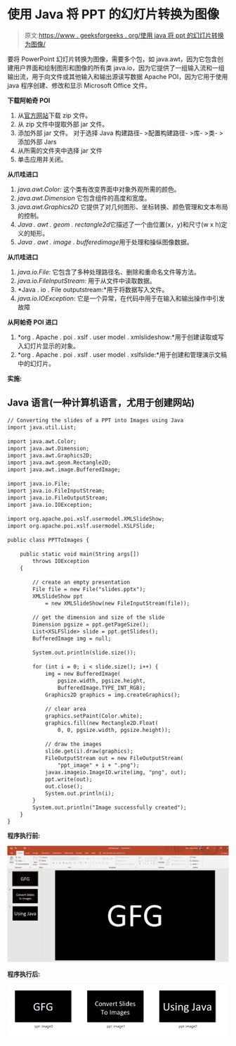 # 使用 Java 将 PPT 的幻灯片转换为图像

> 原文:[https://www . geeksforgeeks . org/使用 java 将 ppt 的幻灯片转换为图像/](https://www.geeksforgeeks.org/converting-the-slides-of-a-ppt-into-images-using-java/)

要将 PowerPoint 幻灯片转换为图像，需要多个包，如 java.awt，因为它包含创建用户界面和绘制图形和图像的所有类 java.io，因为它提供了一组输入流和一组输出流，用于向文件或其他输入和输出源读写数据 Apache POI，因为它用于使用 java 程序创建、修改和显示 Microsoft Office 文件。

**下载阿帕奇 POI**

1.  从[官方网站](https://poi.apache.org/download.html)下载 zip 文件。
2.  从 zip 文件中提取外部 jar 文件。
3.  添加外部 jar 文件。
    对于选择 Java 构建路径- >配置构建路径- >库- >类- >添加外部 Jars
4.  从所需的文件夹中选择 jar 文件
5.  单击应用并关闭。

**从爪哇进口**

1.  *java.awt.Color:* 这个类有改变界面中对象外观所需的颜色。
2.  *java.awt.Dimension* 它包含组件的高度和宽度。
3.  *java.awt.Graphics2D* 它提供了对几何图形、坐标转换、颜色管理和文本布局的控制。
4.  *Java . awt . geom . rectangle2d*它描述了一个由位置(x，y)和尺寸(w x h)定义的矩形。
5.  *Java . awt . image . bufferedimage*用于处理和操纵图像数据。

**从爪哇进口**

1.  *java.io.File:* 它包含了多种处理路径名、删除和重命名文件等方法。
2.  *java.io.FileInputStream:* 用于从文件中读取数据。
3.  *Java . io . File outputstream:*用于将数据写入文件。
4.  *java.io.IOException:* 它是一个异常，在代码中用于在输入和输出操作中引发故障

**从阿帕奇 POI 进口**

1.  *org . Apache . poi . xslf . user model . xmlslideshow:*用于创建读取或写入幻灯片显示的对象。
2.  *org . Apache . poi . xslf . user model . xslfslide:*用于创建和管理演示文稿中的幻灯片。

**实施:**

## Java 语言(一种计算机语言，尤用于创建网站)

```
// Converting the slides of a PPT into Images using Java
import java.util.List;

import java.awt.Color;
import java.awt.Dimension;
import java.awt.Graphics2D;
import java.awt.geom.Rectangle2D;
import java.awt.image.BufferedImage;

import java.io.File;
import java.io.FileInputStream;
import java.io.FileOutputStream;
import java.io.IOException;

import org.apache.poi.xslf.usermodel.XMLSlideShow;
import org.apache.poi.xslf.usermodel.XSLFSlide;

public class PPTToImages {

    public static void main(String args[])
        throws IOException
    {

        // create an empty presentation
        File file = new File("slides.pptx");
        XMLSlideShow ppt
            = new XMLSlideShow(new FileInputStream(file));

        // get the dimension and size of the slide
        Dimension pgsize = ppt.getPageSize();
        List<XSLFSlide> slide = ppt.getSlides();
        BufferedImage img = null;

        System.out.println(slide.size());

        for (int i = 0; i < slide.size(); i++) {
            img = new BufferedImage(
                pgsize.width, pgsize.height,
                BufferedImage.TYPE_INT_RGB);
            Graphics2D graphics = img.createGraphics();

            // clear area
            graphics.setPaint(Color.white);
            graphics.fill(new Rectangle2D.Float(
                0, 0, pgsize.width, pgsize.height));

            // draw the images
            slide.get(i).draw(graphics);
            FileOutputStream out = new FileOutputStream(
                "ppt_image" + i + ".png");
            javax.imageio.ImageIO.write(img, "png", out);
            ppt.write(out);
            out.close();
            System.out.println(i);
        }
        System.out.println("Image successfully created");
    }
}
```

**程序执行前:**

![Slides](img/d8b127b79049859d822ff136e9c22b1c.png)

**程序执行后:**

![](img/65dc4ac5592a41b1d622c0c17aab20e1.png)